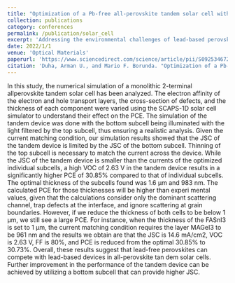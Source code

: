 ```yaml
---
title: "Optimization of a Pb-free all-perovskite tandem solar cell with 30.85% efficiency"
collection: publications
category: conferences
permalink: /publication/solar_cell
excerpt: 'Addressing the environmental challenges of lead-based perovskite solar cells, this study models and optimizes lead-free tandem solar cells using SCAPS software. By fine-tuning the optoelectronic properties of MAGeI3 and FASnI3 subcells, we achieve an impressive 31% efficiency. This work demonstrates the viability of eco-friendly alternatives for high-performance solar cells, paving the way for sustainable energy solutions.'
date: 2022/1/1
venue: 'Optical Materials'
paperurl: 'https://www.sciencedirect.com/science/article/pii/S0925346721010910'
citation: 'Duha, Arman U., and Mario F. Borunda. "Optimization of a Pb-free all-perovskite tandem solar cell with 30.85% efficiency." Optical Materials 123 (2022): 111891.'
---
```


In this study, the numerical simulation of a monolithic 2-terminal allperovskite tandem solar cell has been analyzed. The electron affinity of
  the electron and hole transport layers, the cross-section of defects, and
  the thickness of each component were varied using the SCAPS-1D solar
  cell simulator to understand their effect on the PCE. The simulation of
  the tandem device was done with the bottom subcell being illuminated
  with the light filtered by the top subcell, thus ensuring a realistic anal­ysis. Given the current matching condition, our simulation results
  showed that the JSC of the tandem device is limited by the JSC of the
  bottom subcell. Thinning of the top subcell is necessary to match the
  current across the device. While the JSC of the tandem device is smaller
  than the currents of the optimized individual subcells, a high VOC of
  2.63 V in the tandem device results in a significantly higher PCE of
  30.85% compared to that of individual subcells. <br>
  The optimal thickness of the subcells found was 1.6 μm and 983 nm.
  The calculated PCE for those thicknesses will be higher than experi­
  mental values, given that the calculations consider only the dominant
  scattering channel, trap defects at the interface, and ignore scattering at
  grain boundaries. However, if we reduce the thickness of both cells to be
  below 1 μm, we still see a large PCE. For instance, when the thickness of
  the FASnI3 is set to 1 μm, the current matching condition requires the
  layer MAGeI3 to be 961 nm and the results we obtain are that the JSC is
  14.6 mA/cm2, VOC is 2.63 V, FF is 80%, and PCE is reduced from the
  optimal 30.85% to 30.73%. Overall, these results suggest that lead-free
  perovskites can compete with lead-based devices in all-perovskite tan­
  dem solar cells. Further improvement in the performance of the tandem
  device can be achieved by utilizing a bottom subcell that can provide
  higher JSC.
